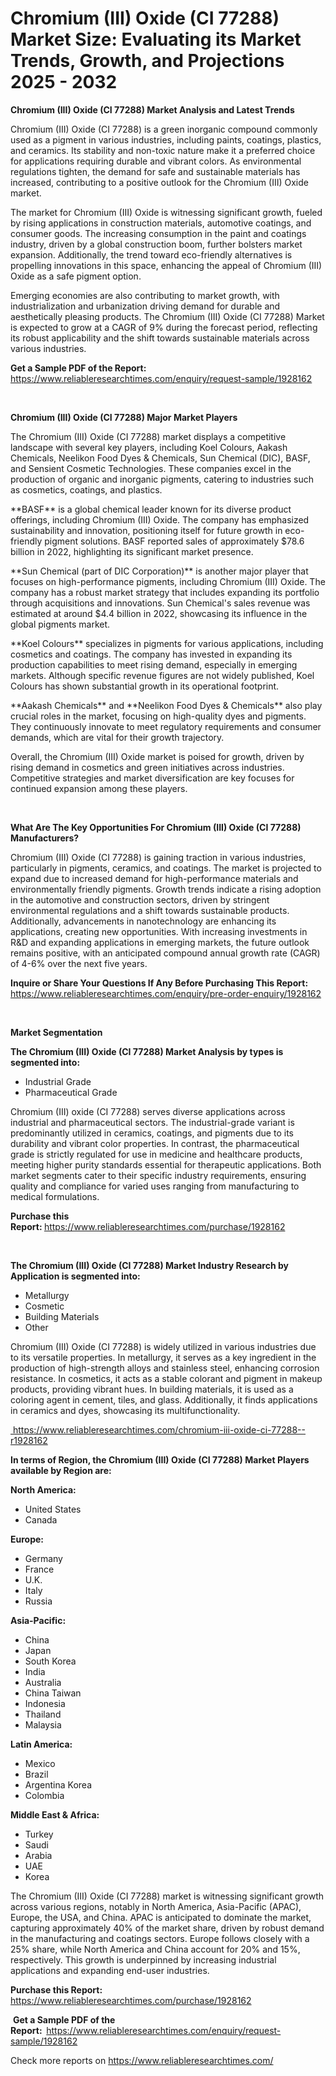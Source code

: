 <p><h1>Chromium (III) Oxide (CI 77288) Market Size: Evaluating its Market Trends, Growth, and Projections 2025 - 2032</h1></p><p><strong>Chromium (III) Oxide (CI 77288) Market Analysis and Latest Trends</strong></p>
<p><p>Chromium (III) Oxide (CI 77288) is a green inorganic compound commonly used as a pigment in various industries, including paints, coatings, plastics, and ceramics. Its stability and non-toxic nature make it a preferred choice for applications requiring durable and vibrant colors. As environmental regulations tighten, the demand for safe and sustainable materials has increased, contributing to a positive outlook for the Chromium (III) Oxide market.</p><p>The market for Chromium (III) Oxide is witnessing significant growth, fueled by rising applications in construction materials, automotive coatings, and consumer goods. The increasing consumption in the paint and coatings industry, driven by a global construction boom, further bolsters market expansion. Additionally, the trend toward eco-friendly alternatives is propelling innovations in this space, enhancing the appeal of Chromium (III) Oxide as a safe pigment option.</p><p>Emerging economies are also contributing to market growth, with industrialization and urbanization driving demand for durable and aesthetically pleasing products. The Chromium (III) Oxide (CI 77288) Market is expected to grow at a CAGR of 9% during the forecast period, reflecting its robust applicability and the shift towards sustainable materials across various industries.</p></p>
<p><strong>Get a Sample PDF of the Report:&nbsp;</strong> <a href="https://www.reliableresearchtimes.com/enquiry/request-sample/1928162?utm_campaign=1558&utm_medium=2&utm_source=Github&utm_content=ia&utm_term=15012025&utm_id=chromium-iii-oxide-ci-77288">https://www.reliableresearchtimes.com/enquiry/request-sample/1928162</a></p>
<p>&nbsp;</p>
<p><strong>Chromium (III) Oxide (CI 77288) Major Market Players</strong></p>
<p><p>The Chromium (III) Oxide (CI 77288) market displays a competitive landscape with several key players, including Koel Colours, Aakash Chemicals, Neelikon Food Dyes & Chemicals, Sun Chemical (DIC), BASF, and Sensient Cosmetic Technologies. These companies excel in the production of organic and inorganic pigments, catering to industries such as cosmetics, coatings, and plastics.</p><p>**BASF** is a global chemical leader known for its diverse product offerings, including Chromium (III) Oxide. The company has emphasized sustainability and innovation, positioning itself for future growth in eco-friendly pigment solutions. BASF reported sales of approximately $78.6 billion in 2022, highlighting its significant market presence.</p><p>**Sun Chemical (part of DIC Corporation)** is another major player that focuses on high-performance pigments, including Chromium (III) Oxide. The company has a robust market strategy that includes expanding its portfolio through acquisitions and innovations. Sun Chemical's sales revenue was estimated at around $4.4 billion in 2022, showcasing its influence in the global pigments market.</p><p>**Koel Colours** specializes in pigments for various applications, including cosmetics and coatings. The company has invested in expanding its production capabilities to meet rising demand, especially in emerging markets. Although specific revenue figures are not widely published, Koel Colours has shown substantial growth in its operational footprint.</p><p>**Aakash Chemicals** and **Neelikon Food Dyes & Chemicals** also play crucial roles in the market, focusing on high-quality dyes and pigments. They continuously innovate to meet regulatory requirements and consumer demands, which are vital for their growth trajectory.</p><p>Overall, the Chromium (III) Oxide market is poised for growth, driven by rising demand in cosmetics and green initiatives across industries. Competitive strategies and market diversification are key focuses for continued expansion among these players.</p></p>
<p>&nbsp;</p>
<p><strong>What Are The Key Opportunities For Chromium (III) Oxide (CI 77288) Manufacturers?</strong></p>
<p><p>Chromium (III) Oxide (CI 77288) is gaining traction in various industries, particularly in pigments, ceramics, and coatings. The market is projected to expand due to increased demand for high-performance materials and environmentally friendly pigments. Growth trends indicate a rising adoption in the automotive and construction sectors, driven by stringent environmental regulations and a shift towards sustainable products. Additionally, advancements in nanotechnology are enhancing its applications, creating new opportunities. With increasing investments in R&D and expanding applications in emerging markets, the future outlook remains positive, with an anticipated compound annual growth rate (CAGR) of 4-6% over the next five years.</p></p>
<p><strong>Inquire or Share Your Questions If Any Before Purchasing This Report:</strong> <a href="https://www.reliableresearchtimes.com/enquiry/pre-order-enquiry/1928162?utm_campaign=1558&utm_medium=2&utm_source=Github&utm_content=ia&utm_term=15012025&utm_id=chromium-iii-oxide-ci-77288">https://www.reliableresearchtimes.com/enquiry/pre-order-enquiry/1928162</a></p>
<p>&nbsp;</p>
<p><strong>Market Segmentation</strong></p>
<p><strong>The Chromium (III) Oxide (CI 77288) Market Analysis by types is segmented into:</strong></p>
<p><ul><li>Industrial Grade</li><li>Pharmaceutical Grade</li></ul></p>
<p><p>Chromium (III) oxide (CI 77288) serves diverse applications across industrial and pharmaceutical sectors. The industrial-grade variant is predominantly utilized in ceramics, coatings, and pigments due to its durability and vibrant color properties. In contrast, the pharmaceutical grade is strictly regulated for use in medicine and healthcare products, meeting higher purity standards essential for therapeutic applications. Both market segments cater to their specific industry requirements, ensuring quality and compliance for varied uses ranging from manufacturing to medical formulations.</p></p>
<p><strong>Purchase this Report:&nbsp;</strong><a href="https://www.reliableresearchtimes.com/purchase/1928162?utm_campaign=1558&utm_medium=2&utm_source=Github&utm_content=ia&utm_term=15012025&utm_id=chromium-iii-oxide-ci-77288">https://www.reliableresearchtimes.com/purchase/1928162</a></p>
<p>&nbsp;</p>
<p><strong>The Chromium (III) Oxide (CI 77288) Market Industry Research by Application is segmented into:</strong></p>
<p><ul><li>Metallurgy</li><li>Cosmetic</li><li>Building Materials</li><li>Other</li></ul></p>
<p><p>Chromium (III) Oxide (CI 77288) is widely utilized in various industries due to its versatile properties. In metallurgy, it serves as a key ingredient in the production of high-strength alloys and stainless steel, enhancing corrosion resistance. In cosmetics, it acts as a stable colorant and pigment in makeup products, providing vibrant hues. In building materials, it is used as a coloring agent in cement, tiles, and glass. Additionally, it finds applications in ceramics and dyes, showcasing its multifunctionality.</p></p>
<p><a href="https://www.reliableresearchtimes.com/chromium-iii-oxide-ci-77288--r1928162?utm_campaign=1558&utm_medium=2&utm_source=Github&utm_content=ia&utm_term=15012025&utm_id=chromium-iii-oxide-ci-77288">&nbsp;https://www.reliableresearchtimes.com/chromium-iii-oxide-ci-77288--r1928162</a></p>
<p><strong>In terms of Region, the Chromium (III) Oxide (CI 77288) Market Players available by Region are:</strong></p>
<p>
    <p> <strong> North America: </strong>
        <ul>
            <li>United States</li>
            <li>Canada</li>
        </ul>
        </p> 
    <p> <strong> Europe: </strong>
        <ul>
            <li>Germany</li>
            <li>France</li>
            <li>U.K.</li>
            <li>Italy</li>
            <li>Russia</li>
        </ul>
        </p> 
    <p> <strong> Asia-Pacific: </strong>
        <ul>
            <li>China</li>
            <li>Japan</li>
            <li>South Korea</li>
            <li>India</li>
            <li>Australia</li>
            <li>China Taiwan</li>
            <li>Indonesia</li>
            <li>Thailand</li>
            <li>Malaysia</li>
        </ul>
        </p> 
    <p> <strong> Latin America: </strong>
        <ul>
            <li>Mexico</li>
            <li>Brazil</li>
            <li>Argentina Korea</li>
            <li>Colombia</li>
        </ul>
        </p> 
    <p> <strong> Middle East & Africa: </strong>
        <ul>
            <li>Turkey</li>
            <li>Saudi</li>
            <li>Arabia</li>
            <li>UAE</li>
            <li>Korea</li>
        </ul>
    </p>
    </p>
<p><p>The Chromium (III) Oxide (CI 77288) market is witnessing significant growth across various regions, notably in North America, Asia-Pacific (APAC), Europe, the USA, and China. APAC is anticipated to dominate the market, capturing approximately 40% of the market share, driven by robust demand in the manufacturing and coatings sectors. Europe follows closely with a 25% share, while North America and China account for 20% and 15%, respectively. This growth is underpinned by increasing industrial applications and expanding end-user industries.</p></p>
<p><strong>Purchase this Report: </strong><a href="https://www.reliableresearchtimes.com/purchase/1928162?utm_campaign=1558&utm_medium=2&utm_source=Github&utm_content=ia&utm_term=15012025&utm_id=chromium-iii-oxide-ci-77288">https://www.reliableresearchtimes.com/purchase/1928162</a></p>
<p>&nbsp;<strong>Get a Sample PDF of the Report:&nbsp;&nbsp;</strong><a href="https://www.reliableresearchtimes.com/enquiry/request-sample/1928162?utm_campaign=1558&utm_medium=2&utm_source=Github&utm_content=ia&utm_term=15012025&utm_id=chromium-iii-oxide-ci-77288">https://www.reliableresearchtimes.com/enquiry/request-sample/1928162</a></p>
<p><strong></strong></p>
<p>Check more reports on <a href="https://www.reliableresearchtimes.com/?utm_campaign=1558&utm_medium=2&utm_source=Github&utm_content=ia&utm_term=15012025&utm_id=chromium-iii-oxide-ci-77288">https://www.reliableresearchtimes.com/</a></p>